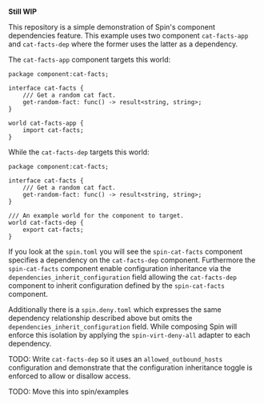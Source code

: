 **Still WIP**

This repository is a simple demonstration of Spin's component dependencies feature.
This example uses two component `cat-facts-app` and `cat-facts-dep` where the former
uses the latter as a dependency.

The `cat-facts-app` component targets this world:
```
package component:cat-facts;

interface cat-facts {
    /// Get a random cat fact.
    get-random-fact: func() -> result<string, string>;
}

world cat-facts-app {
    import cat-facts;
}
```

While the `cat-facts-dep` targets this world:
```
package component:cat-facts;

interface cat-facts {
    /// Get a random cat fact.
    get-random-fact: func() -> result<string, string>;
}

/// An example world for the component to target.
world cat-facts-dep {
    export cat-facts;
}
```

If you look at the `spin.toml` you will see the `spin-cat-facts` component specifies
a dependency on the `cat-facts-dep` component. Furthermore the `spin-cat-facts` component
enable configuration inheritance via the `dependencies_inherit_configuration` field allowing
the `cat-facts-dep` component to inherit configuration defined by the `spin-cat-facts` component.

Additionally there is a `spin.deny.toml` which expresses the same dependency relationship described above
but omits the `dependencies_inherit_configuration` field. While composing Spin will enforce this isolation
by applying the `spin-virt-deny-all` adapter to each dependency.


TODO: Write `cat-facts-dep` so it uses an `allowed_outbound_hosts` configuration and demonstrate that the configuration inheritance toggle is enforced to allow or disallow access.

TODO: Move this into spin/examples